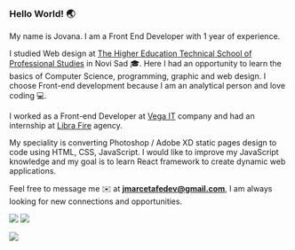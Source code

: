 ### Hello World! 🌏

My name is Jovana. I am a Front End Developer with 1 year of experience.

I studied Web design at [The Higher Education Technical School of Professional Studies](http://vtsns.edu.rs/about-the-school/) in Novi Sad 🎓. Here I had an opportunity to learn the basics of Computer Science, programming, graphic and web design. I choose Front-end development because I am an analytical person and love coding 💻.

I worked as a Front-end Developer at [Vega IT](https://www.vegait.rs/) company and had an internship at [Libra Fire](https://www.librafire.com/) agency.

My speciality is converting Photoshop / Adobe XD static pages design to code using HTML, CSS, JavaScript. I would like to improve my JavaScript knowledge and my goal is to learn React framework to create dynamic web applications.

Feel free to message me ✉️ at <strong>jmarcetafedev@gmail.com</strong>, I am always looking for new connections and opportunities.

[<img src="https://img.shields.io/badge/linkedin-%230077B5.svg?&style=for-the-badge&logo=linkedin&logoColor=white" />](https://www.linkedin.com/in/jovanamarceta)
[<img src="https://img.shields.io/badge/portfolio-%230077B5.svg?&style=for-the-badge&color=green" />](https://jovana-marceta.github.io/app/index.html)


![](https://komarev.com/ghpvc/?username=jovana-marceta&color=brightgreen)
